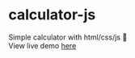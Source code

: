 # calculator-js
Simple calculator with html/css/js 📱
<br>
View live demo <a href="https://nigorafayzullaeva.github.io/calculator-js/">here</a>
